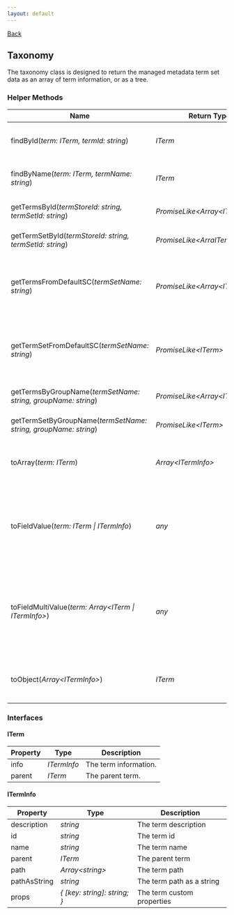 ```yaml
---
layout: default
---
```

[Back](/helpers)
## Taxonomy
The taxonomy class is designed to return the managed metadata term set data as an array of term information, or as a tree.
### Helper Methods

| Name | Return Type | Description |
| --- | --- | --- |
| findById(_term: ITerm, termId: string_) | _ITerm_ | Searches a term for the specified id. |
| findByName(_term: ITerm, termName: string_) | _ITerm_ | Searches a term for the specified name. |
| getTermsById(_termStoreId: string, termSetId: string_) | _PromiseLike\<Array\<ITermInfo\>\>_ | Gets the terms of a terms set. |
| getTermSetById(_termStoreId: string, termSetId: string_) | _PromiseLike\<ArraITerm\>_ | Gets the terms of a terms set. |
| getTermsFromDefaultSC(_termSetName: string_) | _PromiseLike\<Array\<ITermInfo\>\>_ | Gets the terms of a term set, from the site collection's term store. |
| getTermSetFromDefaultSC(_termSetName: string_) | _PromiseLike\<ITerm\>_ | Gets the terms of a term set, from the site collection's term store. |
| getTermsByGroupName(_termSetName: string, groupName: string_) | _PromiseLike\<Array\<ITermInfo\>\>_ | Gets the terms of a term set. |
| getTermSetByGroupName(_termSetName: string, groupName: string_) | _PromiseLike\<ITerm\>_ | Gets the terms of a term set. |
| toArray(_term: ITerm_) | _Array\<ITermInfo\>_ | Converts a term to an array of term information. |
| toFieldValue(_term: ITerm \| ITermInfo_) | _any_ | Converts the term to the field value, formatted for updating an item in the REST API. |
| toFieldMultiValue(_term: Array\<ITerm \| ITermInfo\>_) | _any_ | Converts an array of terms to the multi-field value, formatted for updating an item in the REST API. |
| toObject(_Array\<ITermInfo\>_) | _ITerm_ | Converts an array of term information to a term. |

### Interfaces
#### ITerm

| Property | Type | Description |
| --- | --- | --- |
| info | _ITermInfo_ | The term information. |
| parent | _ITerm_ | The parent term. |

#### ITermInfo

| Property | Type | Description |
| --- | --- | --- |
| description | _string_ | The term description |
| id | _string_ | The term id |
| name | _string_ | The term name |
| parent | _ITerm_ | The parent term |
| path | _Array\<string\>_ | The term path |
| pathAsString | _string_ | The term path as a string |
| props | _{ [key: string]: string; }_ | The term custom properties